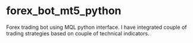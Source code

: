 # forex_bot_mt5_python
Forex trading bot using MQL python interface. I have integrated couple of trading strategies based on couple of technical indicators. 
